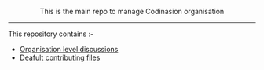 <p align="center"> This is the main repo to manage Codinasion organisation
    <br/>
</p>

---

This repository contains :-

- [Organisation level discussions](https://github.com/codinasion/codinasion/discussions)
- [Deafult contributing files](/contributing/)
